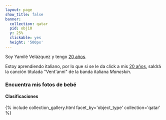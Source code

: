 ```yaml
---
layout: page
show_title: false
banner:
  collection: qatar
  pid: obj10
  y: 25%
  clickable: yes
  height: '500px'
---
```


Soy Yamilé Velázquez y tengo [20 años](https://www.youtube.com/watch?v=XD77aMyCv0Q).

Estoy aprendiendo italiano, por lo que si se le da click a mis [20 años](https://www.youtube.com/watch?v=XD77aMyCv0Q), saldrá la canción titulada "Vent'anni" de la banda italiana _Maneskin_. 
### Encuentra mis fotos de bebé

#### Clasificaciones
{% include collection_gallery.html facet_by='object_type' collection='qatar' %}
